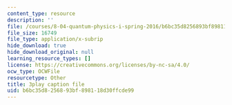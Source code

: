 ```yaml
---
content_type: resource
description: ''
file: /courses/8-04-quantum-physics-i-spring-2016/b6bc35d8256893bf898118d30ffcde99_d4skxu7MpFI.srt
file_size: 16749
file_type: application/x-subrip
hide_download: true
hide_download_original: null
learning_resource_types: []
license: https://creativecommons.org/licenses/by-nc-sa/4.0/
ocw_type: OCWFile
resourcetype: Other
title: 3play caption file
uid: b6bc35d8-2568-93bf-8981-18d30ffcde99
---
```

